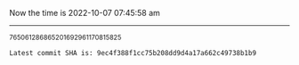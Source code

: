 Now the time is 2022-10-07 07:45:58 am

---

<small>765061286865201692961170815825</small>

```txt
Latest commit SHA is: 9ec4f388f1cc75b208dd9d4a17a662c49738b1b9
```
